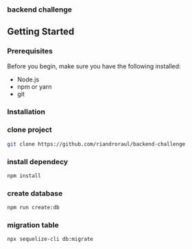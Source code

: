 ### backend challenge

## Getting Started

### Prerequisites

Before you begin, make sure you have the following installed:

- Node.js
- npm or yarn
- git

### Installation

### clone project

```bash
git clone https://github.com/riandroraul/backend-challenge
```

### install dependecy

```bash
npm install
```

### create database

```bash
npm run create:db
```

### migration table

```bash
npx sequelize-cli db:migrate
```
